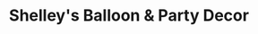 ---
title: "Shelley's Balloon & Party Decor"
url: /boardman/shelleys-balloon-and-party-decor/
shop: party
---